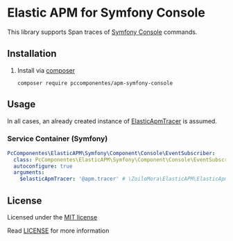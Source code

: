 # Elastic APM for Symfony Console

This library supports Span traces of [Symfony Console](https://github.com/symfony/console) commands.

## Installation

1) Install via [composer](https://getcomposer.org/)

    ```shell script
    composer require pccomponentes/apm-symfony-console
    ```

## Usage

In all cases, an already created instance of [ElasticApmTracer](https://github.com/zoilomora/elastic-apm-agent-php) is assumed.

### Service Container (Symfony)

```yaml
PcComponentes\ElasticAPM\Symfony\Component\Console\EventSubscriber:
  class: PcComponentes\ElasticAPM\Symfony\Component\Console\EventSubscriber
  autoconfigure: true
  arguments:
    $elasticApmTracer: '@apm.tracer' # \ZoiloMora\ElasticAPM\ElasticApmTracer instance.
```

## License
Licensed under the [MIT license](http://opensource.org/licenses/MIT)

Read [LICENSE](LICENSE) for more information

